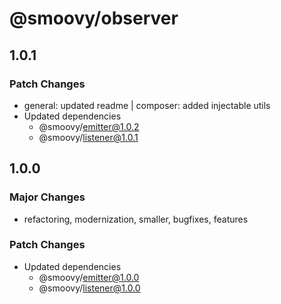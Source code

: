 # @smoovy/observer

## 1.0.1

### Patch Changes

- general: updated readme | composer: added injectable utils
- Updated dependencies
  - @smoovy/emitter@1.0.2
  - @smoovy/listener@1.0.1

## 1.0.0

### Major Changes

- refactoring, modernization, smaller, bugfixes, features

### Patch Changes

- Updated dependencies
  - @smoovy/emitter@1.0.0
  - @smoovy/listener@1.0.0
